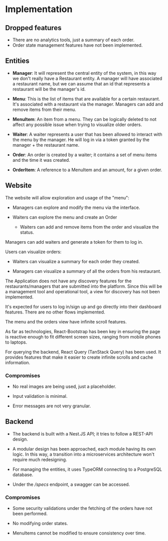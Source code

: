 # Implementation

## Dropped features

* There are no analytics tools, just a summary of each order.
* Order state management features have not been implemented.

## Entities

* **Manager**: It will represent the central entity of the system, in this way we don't really have a Restaurant entity. A manager will have associated a restaurant name, but we can assume that an id that represents a restaurant will be the manager's id.
* **Menu**: This is the list of items that are available for a certain restaurant. It's associated with a restaurant via the manager. Managers can add and remove items from their menu.

* **MenuItem**: An item from a menu. They can be logically deleted to not affect any possible issue when trying to visualize older orders.

* **Waiter**: A waiter represents a user that has been allowed to interact with the menu by the manager. He will log in via a token granted by the manager + the restaurant name.

* **Order**: An order is created by a waiter; it contains a set of menu items and the time it was created.

* **OrderItem**: A reference to a MenuItem and an amount, for a given order.

## Website

The website will allow exploration and usage of the "menu":

* Managers can explore and modify the menu via the interface.

* Waiters can explore the menu and create an Order
    * Waiters can add and remove items from the order and visualize the status.

Managers can add waiters and generate a token for them to log in.

Users can visualize orders:
* Waiters can visualize a summary for each order they created.

* Managers can visualize a summary of all the orders from his restaurant.

The Application does not have any discovery features for the restaurants/managers that are submitted into the platform. Since this will be a management tool and operational tool, a view for discovery has not been implemented.

It's expected for users to log in/sign up and go directly into their dashboard features. There are no other flows implemented.

The menu and the orders view have infinite scroll features.

As far as technologies, React-Bootstrap has been key in ensuring the page is reactive enough to fit different screen sizes, ranging from mobile phones to laptops.

For querying the backend, React Query (TanStack Query) has been used. It provides features that make it easier to create infinite scrolls and cache information.

### Compromises

* No real images are being used, just a placeholder.

* Input validation is minimal.

* Error messages are not very granular.

## Backend

* The backend is built with a Nest.JS API; it tries to follow a REST-API design.

* A modular design has been approached, each module having its own logic. In this way, a transition into a microservices architecture won't require much redesigning.

* For managing the entities, it uses TypeORM connecting to a PostgreSQL database.

* Under the */specs* endpoint, a swagger can be accessed.

### Compromises

* Some security validations under the fetching of the orders have not been performed.

* No modifying order states.

* MenuItems cannot be modified to ensure consistency over time.